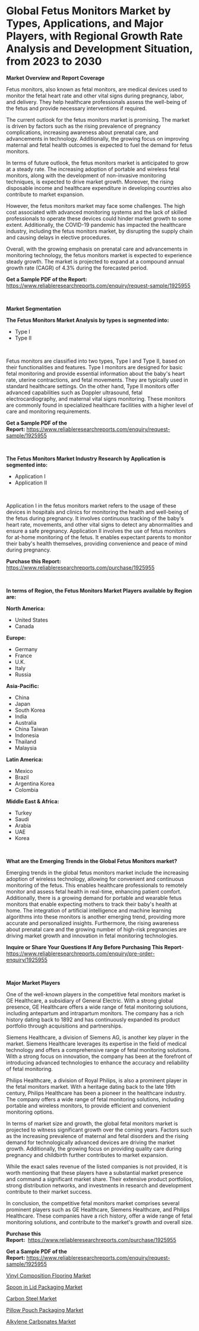 <p><h1>Global Fetus Monitors Market by Types, Applications, and Major Players, with Regional Growth Rate Analysis and Development Situation, from 2023 to 2030</h1></p><p><strong>Market Overview and Report Coverage</strong></p>
<p><p>Fetus monitors, also known as fetal monitors, are medical devices used to monitor the fetal heart rate and other vital signs during pregnancy, labor, and delivery. They help healthcare professionals assess the well-being of the fetus and provide necessary interventions if required.</p><p>The current outlook for the fetus monitors market is promising. The market is driven by factors such as the rising prevalence of pregnancy complications, increasing awareness about prenatal care, and advancements in technology. Additionally, the growing focus on improving maternal and fetal health outcomes is expected to fuel the demand for fetus monitors.</p><p>In terms of future outlook, the fetus monitors market is anticipated to grow at a steady rate. The increasing adoption of portable and wireless fetal monitors, along with the development of non-invasive monitoring techniques, is expected to drive market growth. Moreover, the rising disposable income and healthcare expenditure in developing countries also contribute to market expansion.</p><p>However, the fetus monitors market may face some challenges. The high cost associated with advanced monitoring systems and the lack of skilled professionals to operate these devices could hinder market growth to some extent. Additionally, the COVID-19 pandemic has impacted the healthcare industry, including the fetus monitors market, by disrupting the supply chain and causing delays in elective procedures.</p><p>Overall, with the growing emphasis on prenatal care and advancements in monitoring technology, the fetus monitors market is expected to experience steady growth. The market is projected to expand at a compound annual growth rate (CAGR) of 4.3% during the forecasted period.</p></p>
<p><strong>Get a Sample PDF of the Report:</strong> <a href="https://www.reliableresearchreports.com/enquiry/request-sample/1925955">https://www.reliableresearchreports.com/enquiry/request-sample/1925955</a></p>
<p>&nbsp;</p>
<p><strong>Market Segmentation</strong></p>
<p><strong>The Fetus Monitors Market Analysis by types is segmented into:</strong></p>
<p><ul><li>Type I</li><li>Type II</li></ul></p>
<p>&nbsp;</p>
<p><p>Fetus monitors are classified into two types, Type I and Type II, based on their functionalities and features. Type I monitors are designed for basic fetal monitoring and provide essential information about the baby's heart rate, uterine contractions, and fetal movements. They are typically used in standard healthcare settings. On the other hand, Type II monitors offer advanced capabilities such as Doppler ultrasound, fetal electrocardiography, and maternal vital signs monitoring. These monitors are commonly found in specialized healthcare facilities with a higher level of care and monitoring requirements.</p></p>
<p><strong>Get a Sample PDF of the Report:</strong>&nbsp;<a href="https://www.reliableresearchreports.com/enquiry/request-sample/1925955">https://www.reliableresearchreports.com/enquiry/request-sample/1925955</a></p>
<p>&nbsp;</p>
<p><strong>The Fetus Monitors Market Industry Research by Application is segmented into:</strong></p>
<p><ul><li>Application I</li><li>Application II</li></ul></p>
<p>&nbsp;</p>
<p><p>Application I in the fetus monitors market refers to the usage of these devices in hospitals and clinics for monitoring the health and well-being of the fetus during pregnancy. It involves continuous tracking of the baby's heart rate, movements, and other vital signs to detect any abnormalities and ensure a safe pregnancy. Application II involves the use of fetus monitors for at-home monitoring of the fetus. It enables expectant parents to monitor their baby's health themselves, providing convenience and peace of mind during pregnancy.</p></p>
<p><strong>Purchase this Report:</strong>&nbsp; <a href="https://www.reliableresearchreports.com/purchase/1925955">https://www.reliableresearchreports.com/purchase/1925955</a></p>
<p>&nbsp;</p>
<p><strong>In terms of Region, the Fetus Monitors Market Players available by Region are:</strong></p>
<p>
    <p> <strong> North America: </strong>
        <ul>
            <li>United States</li>
            <li>Canada</li>
        </ul>
        </p> 
    <p> <strong> Europe: </strong>
        <ul>
            <li>Germany</li>
            <li>France</li>
            <li>U.K.</li>
            <li>Italy</li>
            <li>Russia</li>
        </ul>
        </p> 
    <p> <strong> Asia-Pacific: </strong>
        <ul>
            <li>China</li>
            <li>Japan</li>
            <li>South Korea</li>
            <li>India</li>
            <li>Australia</li>
            <li>China Taiwan</li>
            <li>Indonesia</li>
            <li>Thailand</li>
            <li>Malaysia</li>
        </ul>
        </p> 
    <p> <strong> Latin America: </strong>
        <ul>
            <li>Mexico</li>
            <li>Brazil</li>
            <li>Argentina Korea</li>
            <li>Colombia</li>
        </ul>
        </p> 
    <p> <strong> Middle East & Africa: </strong>
        <ul>
            <li>Turkey</li>
            <li>Saudi</li>
            <li>Arabia</li>
            <li>UAE</li>
            <li>Korea</li>
        </ul>
    </p>
    </p>
<p>&nbsp;</p>
<p><strong>What are the Emerging Trends in the Global Fetus Monitors market?</strong></p>
<p><p>Emerging trends in the global fetus monitors market include the increasing adoption of wireless technology, allowing for convenient and continuous monitoring of the fetus. This enables healthcare professionals to remotely monitor and assess fetal health in real-time, enhancing patient comfort. Additionally, there is a growing demand for portable and wearable fetus monitors that enable expecting mothers to track their baby's health at home. The integration of artificial intelligence and machine learning algorithms into these monitors is another emerging trend, providing more accurate and personalized insights. Furthermore, the rising awareness about prenatal care and the growing number of high-risk pregnancies are driving market growth and innovation in fetal monitoring technologies.</p></p>
<p><strong>Inquire or Share Your Questions If Any Before Purchasing This Report</strong>- <a href="https://www.reliableresearchreports.com/enquiry/pre-order-enquiry/1925955">https://www.reliableresearchreports.com/enquiry/pre-order-enquiry/1925955</a></p>
<p>&nbsp;</p>
<p><strong>Major Market Players</strong></p>
<p><p>One of the well-known players in the competitive fetal monitors market is GE Healthcare, a subsidiary of General Electric. With a strong global presence, GE Healthcare offers a wide range of fetal monitoring solutions, including antepartum and intrapartum monitors. The company has a rich history dating back to 1892 and has continuously expanded its product portfolio through acquisitions and partnerships.</p><p>Siemens Healthcare, a division of Siemens AG, is another key player in the market. Siemens Healthcare leverages its expertise in the field of medical technology and offers a comprehensive range of fetal monitoring solutions. With a strong focus on innovation, the company has been at the forefront of introducing advanced technologies to enhance the accuracy and reliability of fetal monitoring.</p><p>Philips Healthcare, a division of Royal Philips, is also a prominent player in the fetal monitors market. With a heritage dating back to the late 19th century, Philips Healthcare has been a pioneer in the healthcare industry. The company offers a wide range of fetal monitoring solutions, including portable and wireless monitors, to provide efficient and convenient monitoring options.</p><p>In terms of market size and growth, the global fetal monitors market is projected to witness significant growth over the coming years. Factors such as the increasing prevalence of maternal and fetal disorders and the rising demand for technologically advanced devices are driving the market growth. Additionally, the growing focus on providing quality care during pregnancy and childbirth further contributes to market expansion.</p><p>While the exact sales revenue of the listed companies is not provided, it is worth mentioning that these players have a substantial market presence and command a significant market share. Their extensive product portfolios, strong distribution networks, and investments in research and development contribute to their market success.</p><p>In conclusion, the competitive fetal monitors market comprises several prominent players such as GE Healthcare, Siemens Healthcare, and Philips Healthcare. These companies have a rich history, offer a wide range of fetal monitoring solutions, and contribute to the market's growth and overall size.</p></p>
<p><strong>Purchase this Report:</strong>&nbsp;&nbsp;<a href="https://www.reliableresearchreports.com/purchase/1925955">https://www.reliableresearchreports.com/purchase/1925955</a></p>
<p></p>
<p><strong>Get a Sample PDF of the Report:</strong>&nbsp;<a href="https://www.reliableresearchreports.com/enquiry/request-sample/1925955">https://www.reliableresearchreports.com/enquiry/request-sample/1925955</a></p>
<p><p><a href="https://medium.com/@claudekunze/vinyl-composition-flooring-market-insight-market-trends-growth-forecasted-from-2023-to-2030-051471c6bd55">Vinyl Composition Flooring Market</a></p><p><a href="https://medium.com/@majorwalker1947/decoding-spoon-in-lid-packaging-market-metrics-market-share-trends-and-growth-patterns-9e976cf5e59a">Spoon in Lid Packaging Market</a></p><p><a href="https://medium.com/@kimwalker82/carbon-steel-market-analysis-its-cagr-market-segmentation-and-global-industry-overview-750d99934157">Carbon Steel Market</a></p><p><a href="https://medium.com/@oletawunsch/pillow-pouch-packaging-market-size-and-market-trends-complete-industry-overview-2023-to-2030-e79871199d9a">Pillow Pouch Packaging Market</a></p><p><a href="https://medium.com/@abdulkoss1954/alkylene-carbonates-market-trends-and-market-analysis-forecasted-for-period-2023-2030-488183349381">Alkylene Carbonates Market</a></p></p>